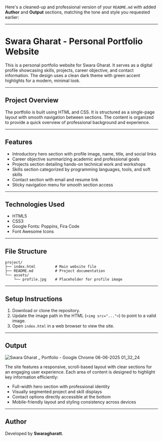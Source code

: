 Here's a cleaned-up and professional version of your `README.md` with added **Author** and **Output** sections, matching the tone and style you requested earlier:

---

# Swara Gharat - Personal Portfolio Website

This is a personal portfolio website for Swara Gharat. It serves as a digital profile showcasing skills, projects, career objective, and contact information. The design uses a clean dark theme with green accent highlights for a modern, minimal look.

---

## Project Overview

The portfolio is built using HTML and CSS. It is structured as a single-page layout with smooth navigation between sections. The content is organized to provide a quick overview of professional background and experience.

---

## Features

* Introductory hero section with profile image, name, title, and social links
* Career objective summarizing academic and professional goals
* Projects section detailing hands-on technical work and workshops
* Skills section categorized by programming languages, tools, and soft skills
* Contact section with email and resume link
* Sticky navigation menu for smooth section access

---

## Technologies Used

* HTML5
* CSS3
* Google Fonts: Poppins, Fira Code
* Font Awesome Icons

---

## File Structure

```
project/
├── index.html         # Main website file  
├── README.md          # Project documentation  
└── assets/
    └── profile.jpg    # Placeholder for profile image  
```

---

## Setup Instructions

1. Download or clone the repository.
2. Update the image path in the HTML (`<img src="...">`) to point to a valid image.
3. Open `index.html` in a web browser to view the site.

---

## Output
![Swara Gharat _ Portfolio - Google Chrome 06-06-2025 01_32_24](https://github.com/user-attachments/assets/ad9e5fd4-2744-4573-966d-e0ccec8aa19d)

The site features a responsive, scroll-based layout with clear sections for an engaging user experience. Each area of content is designed to highlight key information efficiently:

* Full-width hero section with professional identity
* Visually segmented project and skill displays
* Contact options directly accessible at the bottom
* Mobile-friendly layout and styling consistency across devices

---

## Author

Developed by **Swaragharatt**.

